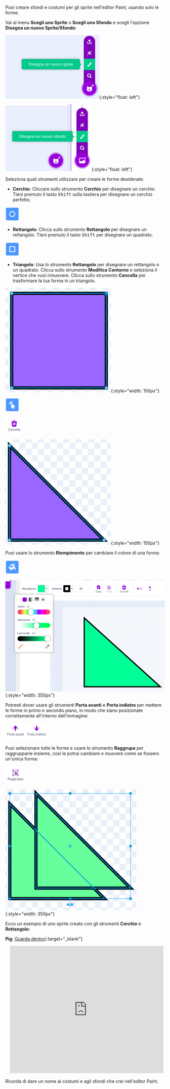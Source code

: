 Puoi creare sfondi e costumi per gli sprite nell'editor Paint, usando solo le forme.

Vai al menu **Scegli uno Sprite** o **Scegli uno Sfondo** e scegli l'opzione **Disegna un nuovo Sprite/Sfondo**:

![L'opzione 'Disegna un nuovo sprite' nel menu 'Scegli uno Sprite'.](images/choose-a-sprite.png){:style="float: left"}

![L'opzione 'Disegna un nuovo sfondo' nel menu 'Scegli uno Sfondo'.](images/choose-a-backdrop.png){:style="float: left"}

Seleziona quali strumenti utilizzare per creare le forme desiderate:

+ **Cerchio**: Cliccare sullo strumento **Cerchio** per disegnare un cerchio. Tieni premuto il tasto <kbd>Shift</kbd> sulla tastiera per disegnare un cerchio perfetto.

![Lo strumento Cerchio.](images/circle-tool.png)

+ **Rettangolo**: Clicca sullo strumento **Rettangolo** per disegnare un rettangolo. Tieni premuto il tasto <kbd>Shift</kbd> per disegnare un quadrato.

![Lo strumento Rettangolo.](images/rectangle-tool.png)

+ **Triangolo**: Usa lo strumento **Rettangolo** per disegnare un rettangolo o un quadrato. Clicca sullo strumento **Modifica Contorno** e seleziona il vertice che vuoi rimuovere. Clicca sullo strumento **Cancella** per trasformare la tua forma in un triangolo.

![Una forma quadrata con un vertice selezionato.](images/square.png){:style="width: 150px"}

![Lo strumento Modifica Contorno.](images/reshape.png)

![Lo strumento Cancella.](images/delete.png)

![Una forma triangolare.](images/corner.png){:style="width: 150px"}

Puoi usare lo strumento **Riempimento** per cambiare il colore di una forma:

![Lo strumento Riempimento.](images/fill-tool.png)

![Il selettore colore Riempimento e il nuovo colore della forma.](images/changed-colour.png){:style="width: 350px"}

Potresti dover usare gli strumenti **Porta avanti** e **Porta indietro** per mettere le forme in primo o secondo piano, in modo che siano posizionate correttamente all'interno dell'immagine:

![Gli strumenti Porta avanti e Porta indietro.](images/front-back-tools.png)

Puoi selezionare tutte le forme e usare lo strumento **Raggrupa** per raggrupparle insieme, così le potrai cambiare o muovere come se fossero un'unica forma:

![Lo strumento Raggruppa.](images/group.png)

![Più forme selezionate.](images/selected-shapes.png){:style="width: 350px"}

Ecco un esempio di uno sprite creato con gli strumenti **Cerchio** e **Rettangolo**:

**Pig**: [Guarda dentro](https://scratch.mit.edu/projects/495903163/editor){:target="_blank"}
<div class="scratch-preview" style="margin-left: 15px;">
  <iframe allowtransparency="true" width="485" height="402" src="https://scratch.mit.edu/projects/embed/495903163/?autostart=false" frameborder="0"></iframe>
</div>

Ricorda di dare un nome ai costumi e agli sfondi che crei nell'editor Paint.

